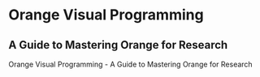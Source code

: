 # Orange Visual Programming
## A Guide to Mastering Orange for Research
Orange Visual Programming - A Guide to Mastering Orange for Research
